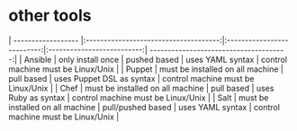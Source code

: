 # other tools


| ------------------ |:-------------------------------------:|:--------------------------:|:--------------------------:| --------------------------------------:|
| Ansible            | only install once                     | pushed based               | uses YAML syntax           | control machine must be Linux/Unix     |
| Puppet             | must be installed on all machine      | pull based                 | uses Puppet DSL as syntax  | control machine must be Linux/Unix     |
| Chef               | must be installed on all machine      | pull based                 | uses Ruby as syntax        | control machine must be Linux/Unix     |
| Salt               | must be installed on all machine      | pull/pushed based          | uses YAML syntax           | control machine must be Linux/Unix     |
